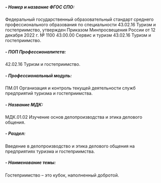 ##### - Номер и название ФГОС СПО:
Федеральный государственный образовательный стандарт среднего профессионального образования по специальности 43.02.16 Туризм и гостеприимство, утвержден Приказом Минпросвещения России от 12 декабря 2022 г. № 1100 43.00.00 Сервис и туризм
43.02.16 Туризм и гостеприимство.
##### - ПОП Профессионалитета:

42.02.16 Туризм и гостеприимство.
##### - Профессиональный модуль:

ПМ.01 Организация и контроль текущей деятельности служб предприятий туризма и гостеприимства.
##### - Название МДК:

МДК.01.02 Изучение основ делопроизводства и этика делового общения.
##### - Раздел:
Введение в делопроизводство и этика делового общения на предприятиях туризма и гостеприимства.
##### - Наименование темы:
Гостеприимство – это кубок, наполненный добротой.
